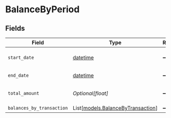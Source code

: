 # BalanceByPeriod


## Fields

| Field                                                                        | Type                                                                         | Required                                                                     | Description                                                                  | Example                                                                      |
| ---------------------------------------------------------------------------- | ---------------------------------------------------------------------------- | ---------------------------------------------------------------------------- | ---------------------------------------------------------------------------- | ---------------------------------------------------------------------------- |
| `start_date`                                                                 | [datetime](https://docs.python.org/3/library/datetime.html#datetime-objects) | :heavy_minus_sign:                                                           | Start date of the period.                                                    | 2024-01-01                                                                   |
| `end_date`                                                                   | [datetime](https://docs.python.org/3/library/datetime.html#datetime-objects) | :heavy_minus_sign:                                                           | End date of the period.                                                      | 2024-01-30                                                                   |
| `total_amount`                                                               | *Optional[float]*                                                            | :heavy_minus_sign:                                                           | Total amount of the period.                                                  | 1500                                                                         |
| `balances_by_transaction`                                                    | List[[models.BalanceByTransaction](../models/balancebytransaction.md)]       | :heavy_minus_sign:                                                           | N/A                                                                          |                                                                              |
